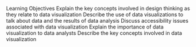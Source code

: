 Learning Objectives
Explain the key concepts involved in design thinking as they relate to data visualization
Describe the use of data visualizations to talk about data and the results of data analysis
Discuss accessibility issues associated with data visualization
Explain the importance of data visualization to data analysts
Describe the key concepts involved in data visualization

